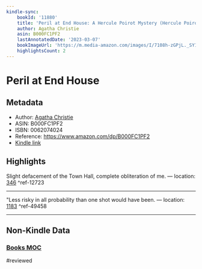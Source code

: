 ```yaml
---
kindle-sync:
    bookId: '11880'
    title: 'Peril at End House: A Hercule Poirot Mystery (Hercule Poirot series Book 8)'
    author: Agatha Christie
    asin: B000FC1PF2
    lastAnnotatedDate: '2023-03-07'
    bookImageUrl: 'https://m.media-amazon.com/images/I/7108h-zGPjL._SY160.jpg'
    highlightsCount: 2
---
```


# Peril at End House

## Metadata

-   Author: [Agatha Christie](https://www.amazon.comundefined)
-   ASIN: B000FC1PF2
-   ISBN: 0062074024
-   Reference: https://www.amazon.com/dp/B000FC1PF2
-   [Kindle link](kindle://book?action=open&asin=B000FC1PF2)

## Highlights

Slight defacement of the Town Hall, complete obliteration of me. — location: [346](kindle://book?action=open&asin=B000FC1PF2&location=346) ^ref-12723

---

"Less risky in all probability than one shot would have been. — location: [1183](kindle://book?action=open&asin=B000FC1PF2&location=1183) ^ref-49458

---

## Non-Kindle Data

### [Books MOC](Books%20MOC.md)
#reviewed